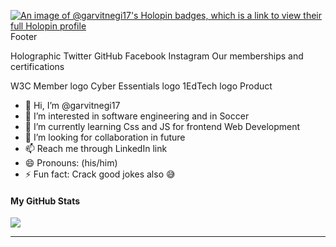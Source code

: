 [![An image of @garvitnegi17's Holopin badges, which is a link to view their full Holopin profile](https://holopin.me/garvitnegi17)](https://holopin.io/@garvitnegi17)
Footer

Holographic
Twitter
GitHub
Facebook
Instagram
Our memberships and certifications


W3C Member logo
Cyber Essentials logo
1EdTech logo
Product
- 👋 Hi, I’m @garvitnegi17
- 👀 I’m interested in software engineering and in Soccer
- 🌱 I’m currently learning Css and JS for frontend Web Development
- 💞️ I’m looking for collaboration in future
- 📫 Reach me through LinkedIn link
- 😄 Pronouns: (his/him)
- ⚡ Fun fact: Crack good jokes also 😅

<!---
garvitnegi17/garvitnegi17 is a ✨ special ✨ repository because its `README.md` (this file) appears on your GitHub profile.
You can click the Preview link to take a look at your changes.
--->

#### My GitHub Stats
![](https://github-readme-streak-stats.herokuapp.com/?user=garvitnegi17&theme=react&hide_border=true)

--- 
